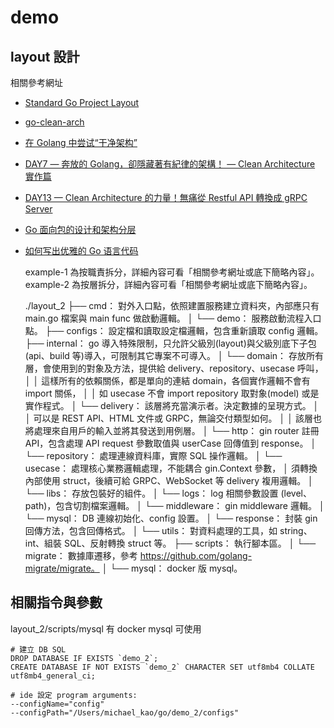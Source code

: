 # demo

## layout 設計
相關參考網址
 - [Standard Go Project Layout](https://github.com/golang-standards/project-layout/blob/master/README_zh-TW.md)
 - [go-clean-arch](https://github.com/bxcodec/go-clean-arch)
 - [在 Golang 中尝试“干净架构”](https://www.jianshu.com/p/5005143e3f4a)
 - [DAY7 — 奔放的 Golang，卻隱藏著有紀律的架構！ — Clean Architecture 實作篇](https://medium.com/%E9%AB%92%E6%A1%B6%E5%AD%90/day7-%E5%A5%94%E6%94%BE%E7%9A%84-golang-%E5%8D%BB%E9%9A%B1%E8%97%8F%E8%91%97%E6%9C%89%E7%B4%80%E5%BE%8B%E7%9A%84%E6%9E%B6%E6%A7%8B-clean-architecture-%E5%AF%A6%E4%BD%9C%E7%AF%87-dd41610dcde7)
 - [DAY13 — Clean Architecture 的力量！無痛從 Restful API 轉換成 gRPC Server](https://medium.com/%E9%AB%92%E6%A1%B6%E5%AD%90/day13-clean-architecture-%E7%9A%84%E5%8A%9B%E9%87%8F-%E7%84%A1%E7%97%9B%E5%BE%9E-restful-api-%E8%BD%89%E6%8F%9B%E6%88%90-grpc-server-e1b64346aa14)
 - [Go 面向包的设计和架构分层](https://github.com/danceyoung/paper-code/blob/master/package-oriented-design/packageorienteddesign.md)
 - [如何写出优雅的 Go 语言代码](https://draveness.me/golang-101/)


    example-1 為按職責拆分，詳細內容可看「相關參考網址或底下簡略內容」。
    example-2 為按層拆分，詳細內容可看「相關參考網址或底下簡略內容」。

    ./layout_2
    ├── cmd： 對外入口點，依照建置服務建立資料夾，內部應只有 main.go 檔案與 main func 做啟動邏輯。
    │   └── demo： 服務啟動流程入口點。
    ├── configs： 設定檔和讀取設定檔邏輯，包含重新讀取 config 邏輯。
    ├── internal： go 導入特殊限制，只允許父級別(layout)與父級別底下子包(api、build 等)導入，可限制其它專案不可導入。
    │   └── domain： 存放所有層，會使用到的對象及方法，提供給 delivery、repository、usecase 呼叫，
    │   │               這樣所有的依賴關係，都是單向的連結 domain，各個實作邏輯不會有 import 關係，
    │   │               如 usecase 不會 import repository 取對象(model) 或是實作程式。
    │   └── delivery： 該層將充當演示者。決定數據的呈現方式。
    │       │          可以是 REST API、HTML 文件或 GRPC，無論交付類型如何。
    │       │           該層也將處理來自用戶的輸入並將其發送到用例層。
    │       └── http： gin router 註冊 API，包含處理 API request 參數取值與 userCase 回傳值到 response。
    │   └── repository： 處理連線資料庫，實際 SQL 操作邏輯。
    │   └── usecase： 處理核心業務邏輯處理，不能耦合 gin.Context 參數，
    │                 須轉換內部使用 struct，後續可給 GRPC、WebSocket 等 delivery 複用邏輯。
    │   └── libs： 存放包裝好的組件。
    │       └── logs： log 相關參數設置 (level、path)，包含切割檔案邏輯。
    │       └── middleware： gin middleware 邏輯。
    │       └── mysql： DB 連線初始化、config 設置。
    │       └── response： 封裝 gin 回傳方法，包含回傳格式。
    │   └── utils： 對資料處理的工具，如 string、int、組裝 SQL、反射轉換 struct 等。
    ├── scripts： 執行腳本區。
    │   └── migrate： 數據庫遷移，參考 https://github.com/golang-migrate/migrate。
    │   └── mysql： docker 版 mysql。

## 相關指令與參數  

layout_2/scripts/mysql
有 docker mysql 可使用

```mysql
# 建立 DB SQL
DROP DATABASE IF EXISTS `demo_2`;
CREATE DATABASE IF NOT EXISTS `demo_2` CHARACTER SET utf8mb4 COLLATE utf8mb4_general_ci;
```

```shell
# ide 設定 program arguments:
--configName="config"
--configPath="/Users/michael_kao/go/demo_2/configs"
```
